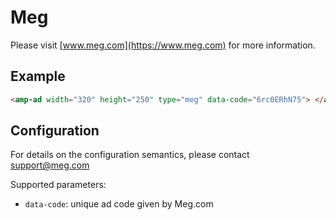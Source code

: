 <!---
Copyright 2016 The AMP HTML Authors. All Rights Reserved.

Licensed under the Apache License, Version 2.0 (the "License");
you may not use this file except in compliance with the License.
You may obtain a copy of the License at

      http://www.apache.org/licenses/LICENSE-2.0

Unless required by applicable law or agreed to in writing, software
distributed under the License is distributed on an "AS-IS" BASIS,
WITHOUT WARRANTIES OR CONDITIONS OF ANY KIND, either express or implied.
See the License for the specific language governing permissions and
limitations under the License.
-->

# Meg

Please visit [www.meg.com](https://www.meg.com) for more information.

## Example

```html
<amp-ad width="320" height="250" type="meg" data-code="6rc0ERhN75"> </amp-ad>
```

## Configuration

For details on the configuration semantics, please contact support@meg.com

Supported parameters:

- `data-code`: unique ad code given by Meg.com
